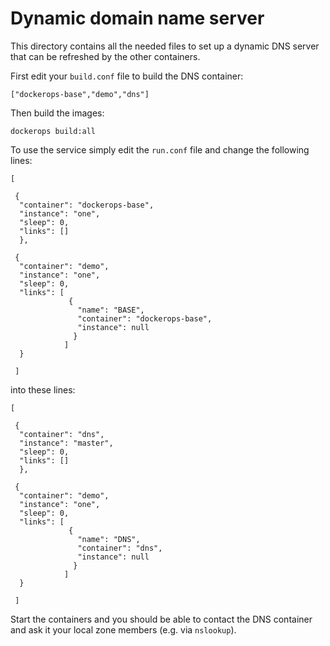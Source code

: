 Dynamic domain name server
==========================

This directory contains all the needed files to set up a dynamic DNS
server that can be refreshed by the other containers.

First edit your `build.conf` file to build the DNS container:

    ["dockerops-base","demo","dns"]

Then build the images:

    dockerops build:all

To use the service simply edit the `run.conf` file and change the
following lines:

    [

     {
      "container": "dockerops-base",
      "instance": "one",
      "sleep": 0,
      "links": []
      },

     {
      "container": "demo",
      "instance": "one",
      "sleep": 0,
      "links": [
                 {
                   "name": "BASE",
                   "container": "dockerops-base",
                   "instance": null
                  }
                ]
      }

     ]

into these lines:

    [

     {
      "container": "dns",
      "instance": "master",
      "sleep": 0,
      "links": []
      },

     {
      "container": "demo",
      "instance": "one",
      "sleep": 0,
      "links": [
                 {
                   "name": "DNS",
                   "container": "dns",
                   "instance": null
                  }
                ]
      }

     ]

Start the containers and you should be able to contact the DNS container
and ask it your local zone members (e.g. via `nslookup`).

